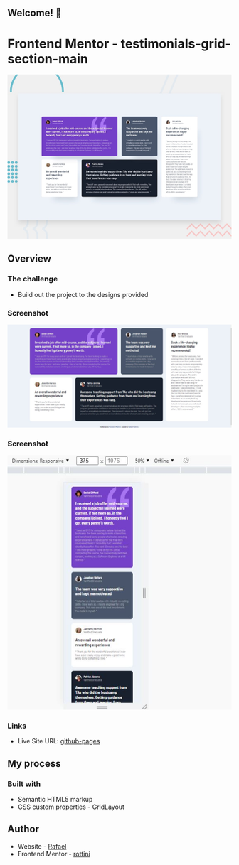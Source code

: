 ## Welcome! 👋

# Frontend Mentor - testimonials-grid-section-main

![Design preview for the Fylo data storage component coding challenge](./design/desktop-preview.jpg)

## Overview

### The challenge

- Build out the project to the designs provided

### Screenshot

![](./design/printscreen.jpg)

### Screenshot

![](./design/printscreen-2.jpg)

### Links

- Live Site URL: [github-pages](https://rottini.github.io/testimonials-grid-section-main/)

## My process

### Built with

- Semantic HTML5 markup
- CSS custom properties - GridLayout

## Author

- Website - [Rafael](https://github.com/rottini)
- Frontend Mentor - [rottini](https://github.com/rottini/testimonials-grid-section-main)